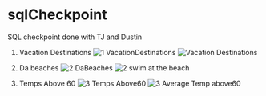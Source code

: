 # sqlCheckpoint
SQL checkpoint done with TJ and Dustin
1. Vacation Destinations
![1  VacationDestinations](https://user-images.githubusercontent.com/49463165/114729032-9da67680-9d0d-11eb-9eb7-e3c1dc23c6e8.png)
![Vacation Destinations](https://user-images.githubusercontent.com/49463165/114729221-c7f83400-9d0d-11eb-9133-30e9905e5ad7.png)


2. Da beaches
![2  DaBeaches](https://user-images.githubusercontent.com/49463165/114729109-af881980-9d0d-11eb-88f2-2cfafdca9cbf.png)
![2 swim at the beach](https://user-images.githubusercontent.com/49463165/114729122-b2830a00-9d0d-11eb-9b1c-b7ec26b59519.png)

3. Temps Above 60
![3  Temps Above60](https://user-images.githubusercontent.com/49463165/114729186-c0d12600-9d0d-11eb-878c-69808fdd63f1.png)
![3  Average Temp above60](https://user-images.githubusercontent.com/49463165/114729197-c3cc1680-9d0d-11eb-9ea1-9270de363787.png)
